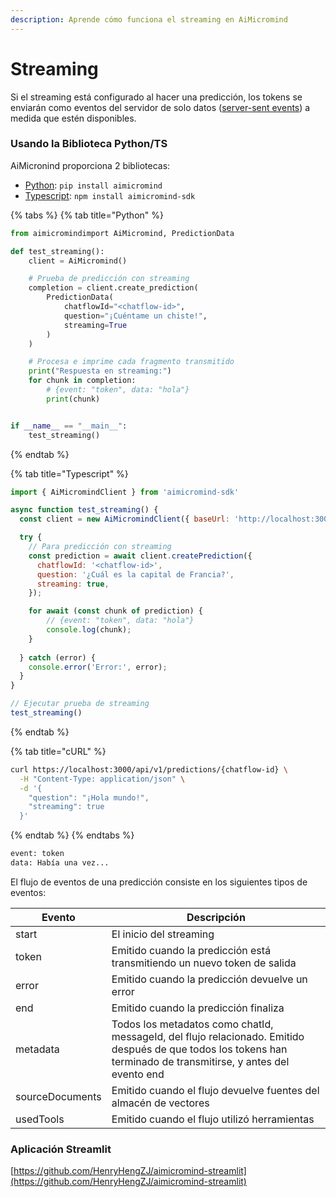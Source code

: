 ```yaml
---
description: Aprende cómo funciona el streaming en AiMicromind
---
```


# Streaming

Si el streaming está configurado al hacer una predicción, los tokens se enviarán como eventos del servidor de solo datos ([server-sent events](https://developer.mozilla.org/en-US/docs/Web/API/Server-sent\_events/Using\_server-sent\_events#Event\_stream\_format)) a medida que estén disponibles.

### Usando la Biblioteca Python/TS

AiMicronind proporciona 2 bibliotecas:

* [Python](https://pypi.org/project/aimicromind/): `pip install aimicromind`
* [Typescript](https://www.npmjs.com/package/aimicromind-sdk): `npm install aimicromind-sdk`

{% tabs %}
{% tab title="Python" %}
```python
from aimicromindimport AiMicromind, PredictionData

def test_streaming():
    client = AiMicromind()

    # Prueba de predicción con streaming
    completion = client.create_prediction(
        PredictionData(
            chatflowId="<chatflow-id>",
            question="¡Cuéntame un chiste!",
            streaming=True
        )
    )

    # Procesa e imprime cada fragmento transmitido
    print("Respuesta en streaming:")
    for chunk in completion:
        # {event: "token", data: "hola"}
        print(chunk)


if __name__ == "__main__":
    test_streaming()
```
{% endtab %}

{% tab title="Typescript" %}
```javascript
import { AiMicromindClient } from 'aimicromind-sdk'

async function test_streaming() {
  const client = new AiMicromindClient({ baseUrl: 'http://localhost:3000' });

  try {
    // Para predicción con streaming
    const prediction = await client.createPrediction({
      chatflowId: '<chatflow-id>',
      question: '¿Cuál es la capital de Francia?',
      streaming: true,
    });

    for await (const chunk of prediction) {
        // {event: "token", data: "hola"}
        console.log(chunk);
    }
    
  } catch (error) {
    console.error('Error:', error);
  }
}

// Ejecutar prueba de streaming
test_streaming()
```
{% endtab %}

{% tab title="cURL" %}
```bash
curl https://localhost:3000/api/v1/predictions/{chatflow-id} \
  -H "Content-Type: application/json" \
  -d '{
    "question": "¡Hola mundo!",
    "streaming": true
  }'
```
{% endtab %}
{% endtabs %}

```html
event: token
data: Había una vez...
```

El flujo de eventos de una predicción consiste en los siguientes tipos de eventos:

| Evento          | Descripción                                                                                                                                |
| --------------- | ------------------------------------------------------------------------------------------------------------------------------------------ |
| start           | El inicio del streaming                                                                                                                    |
| token           | Emitido cuando la predicción está transmitiendo un nuevo token de salida                                                                   |
| error           | Emitido cuando la predicción devuelve un error                                                                                            |
| end             | Emitido cuando la predicción finaliza                                                                                                      |
| metadata        | Todos los metadatos como chatId, messageId, del flujo relacionado. Emitido después de que todos los tokens han terminado de transmitirse, y antes del evento end |
| sourceDocuments | Emitido cuando el flujo devuelve fuentes del almacén de vectores                                                                           |
| usedTools       | Emitido cuando el flujo utilizó herramientas                                                                                               |

### Aplicación Streamlit

[https://github.com/HenryHengZJ/aimicromind-streamlit](https://github.com/HenryHengZJ/aimicromind-streamlit)
